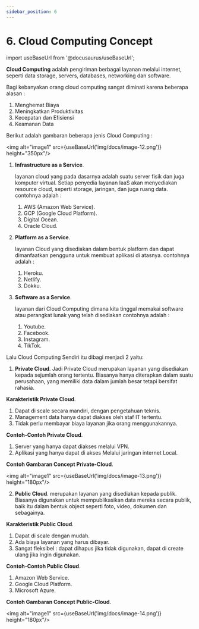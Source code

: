 ```yaml
---
sidebar_position: 6
---
```


# 6. Cloud Computing Concept

import useBaseUrl from '@docusaurus/useBaseUrl';

**Cloud Computing** adalah pengiriman berbagai layanan melalui internet, seperti data storage, servers, databases, networking dan software. 

Bagi kebanyakan orang cloud computing sangat diminati karena beberapa alasan :
1. Menghemat Biaya
2. Meningkatkan Produktivitas
3. Kecepatan dan Efisiensi
4. Keamanan Data

Berikut adalah gambaran beberapa jenis Cloud Computing : 

   <img alt="image1" src={useBaseUrl('img/docs/image-12.png')} height="350px"/>

1. **Infrastructure as a Service**.
   
   layanan cloud yang pada dasarnya adalah suatu server fisik dan juga komputer virtual. Setiap penyedia layanan IaaS akan menyediakan resource cloud, seperti storage, jaringan, dan juga ruang data. contohnya adalah :
   1. AWS (Amazon Web Service).
   2. GCP (Google Cloud Platform).
   3. Digital Ocean.
   4. Oracle Cloud.

2. **Platform as a Service**.

   layanan Cloud yang disediakan dalam bentuk platform dan dapat dimanfaatkan pengguna untuk membuat aplikasi di atasnya. contohnya adalah :
   1. Heroku.
   2. Netlify.
   3. Dokku.

3. **Software as a Service**.

   layanan dari Cloud Computing dimana kita tinggal memakai software atau perangkat lunak yang telah disediakan contohnya adalah :
   1. Youtube.
   2. Facebook.
   3. Instagram.
   4. TikTok.

Lalu Cloud Computing Sendiri itu dibagi menjadi 2 yaitu: 

1. **Private Cloud**.
Jadi Private Cloud merupakan layanan yang disediakan kepada sejumlah orang tertentu. Biasanya hanya diterapkan dalam suatu perusahaan, yang memiliki data dalam jumlah besar tetapi bersifat rahasia.

**Karakteristik Private Cloud**.

  1. Dapat di scale secara mandiri, dengan pengetahuan teknis.
  2. Management data hanya dapat diakses oleh staf IT tertentu.
  3. Tidak perlu membayar biaya layanan jika orang menggunakannya.

**Contoh-Contoh Private Cloud**.
  
  1. Server yang hanya dapat diakses melalui VPN.
  2. Aplikasi yang hanya dapat di akses Melalui jaringan internet Local.

**Contoh Gambaran Concept Private-Cloud**.

   <img alt="image1" src={useBaseUrl('img/docs/image-13.png')} height="180px"/>

2. **Public Cloud**.
merupakan layanan yang disediakan kepada publik. Biasanya digunakan untuk mempublikasikan data mereka secara publik, baik itu dalam bentuk object seperti foto, video, dokumen dan sebagainya.

**Karakteristik Public Cloud**.

  1. Dapat di scale dengan mudah.
  2. Ada biaya layanan yang harus dibayar.
  3. Sangat fleksibel : dapat dihapus jika tidak digunakan, dapat di create ulang jika ingin digunakan.

**Contoh-Contoh Public Cloud**.

  1. Amazon Web Service.
  2. Google Cloud Platform.
  3. Microsoft Azure.

**Contoh Gambaran Concept Public-Cloud**.

   <img alt="image1" src={useBaseUrl('img/docs/image-14.png')} height="180px"/>
